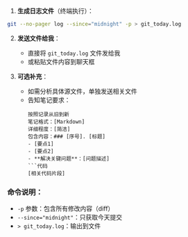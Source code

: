 1. **生成日志文件**（终端执行）：
```bash
git --no-pager log --since="midnight" -p > git_today.log
```

2. **发送文件给我**：
   - 直接将 `git_today.log` 文件发给我
   - 或粘贴文件内容到聊天框

3. **可选补充**：
   - 如需分析具体源文件，单独发送相关文件
   - 告知笔记要求：
     ```text
     按照记录从旧到新
     笔记格式：[Markdown]
     详细程度：[简洁]
     包含内容：### [序号]. [标题]
     - [要点1]
     - [要点2]
     - **解决关键问题**：[问题描述]
     ```代码
     [相关代码片段]
     ```

### 命令说明：
- `-p` 参数：包含所有修改内容（diff）
- `--since="midnight"`：只获取今天提交
- `> git_today.log`：输出到文件
